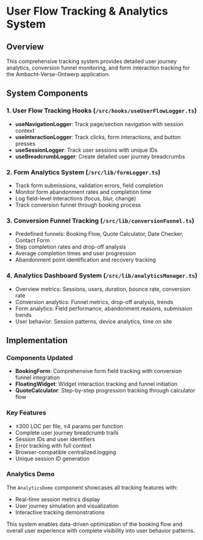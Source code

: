 # User Flow Tracking & Analytics System

## Overview
This comprehensive tracking system provides detailed user journey analytics, conversion funnel monitoring, and form interaction tracking for the Ambacht-Verse-Ontwerp application.

## System Components

### 1. User Flow Tracking Hooks (`/src/hooks/useUserFlowLogger.ts`)
- **useNavigationLogger**: Track page/section navigation with session context
- **useInteractionLogger**: Track clicks, form interactions, and button presses  
- **useSessionLogger**: Track user sessions with unique IDs
- **useBreadcrumbLogger**: Create detailed user journey breadcrumbs

### 2. Form Analytics System (`/src/lib/formLogger.ts`)
- Track form submissions, validation errors, field completion
- Monitor form abandonment rates and completion time
- Log field-level interactions (focus, blur, change)
- Track conversion funnel through booking process

### 3. Conversion Funnel Tracking (`/src/lib/conversionFunnel.ts`)
- Predefined funnels: Booking Flow, Quote Calculator, Date Checker, Contact Form
- Step completion rates and drop-off analysis
- Average completion times and user progression
- Abandonment point identification and recovery tracking

### 4. Analytics Dashboard System (`/src/lib/analyticsManager.ts`)
- Overview metrics: Sessions, users, duration, bounce rate, conversion rate
- Conversion analytics: Funnel metrics, drop-off analysis, trends
- Form analytics: Field performance, abandonment reasons, submission trends
- User behavior: Session patterns, device analytics, time on site

## Implementation

### Components Updated
- **BookingForm**: Comprehensive form field tracking with conversion funnel integration
- **FloatingWidget**: Widget interaction tracking and funnel initiation
- **QuoteCalculator**: Step-by-step progression tracking through calculator flow

### Key Features
- ≤300 LOC per file, ≤4 params per function
- Complete user journey breadcrumb trails
- Session IDs and user identifiers
- Error tracking with full context
- Browser-compatible centralized logging
- Unique session ID generation

### Analytics Demo
The `AnalyticsDemo` component showcases all tracking features with:
- Real-time session metrics display
- User journey simulation and visualization
- Interactive tracking demonstrations

This system enables data-driven optimization of the booking flow and overall user experience with complete visibility into user behavior patterns.